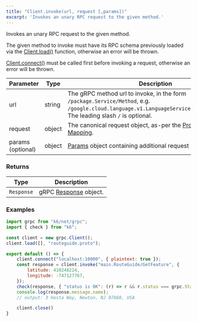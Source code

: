 ```yaml
---
title: "Client.invoke(url, request [,params])"
excerpt: 'Invokes an unary RPC request to the given method.'
---
```


Invokes an unary RPC request to the given method.

The given method to invoke must have its RPC schema previously loaded via the [Client.load()](/javascript-api/v0-32/k6-net-grpc/client/client-load-importpaths----protofiles) function, otherwise an
error will be thrown.

[Client.connect()](/javascript-api/v0-32/k6-net-grpc/client/client-connect-address-params) must be called first before invoking a request, otherwise an error will be thrown.

| Parameter | Type | Description |
|-----------|------|-------------|
| url | string | The gRPC method url to invoke, in the form `/package.Service/Method`, e.g. `/google.cloud.language.v1.LanguageService/AnalyzeSentiment`. The leading slash `/` is optional. |
| request | object | The canonical request object, as-per the [Protobuf JSON Mapping](https://developers.google.com/protocol-buffers/docs/proto3#json). |
| params (optional) | object | [Params](/javascript-api/v0-32/k6-net-grpc/params) object containing additional request parameters.

### Returns

| Type | Description |
|------|-------------|
| `Response` | gRPC [Response](/javascript-api/v0-32/k6-net-grpc/response) object. |

### Examples

<div class="code-group" data-props='{"labels": ["Simple example"], "lineNumbers": [true]}'>

```javascript
import grpc from "k6/net/grpc";
import { check } from "k6";

const client = new grpc.Client();
client.load([], "routeguide.proto");

export default () => {
    client.connect("localhost:10000", { plaintext: true });
    const response = client.invoke("main.RouteGuide/GetFeature", {
        latitude: 410248224,
        longitude: -747127767,
    });
    check(response, { "status is OK": (r) => r && r.status === grpc.StatusOK });
    console.log(response.message.name);
    // output: 3 Hasta Way, Newton, NJ 07860, USA

    client.close()
}
```

</div>

